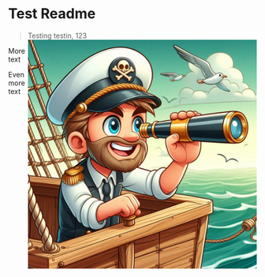 
# Test Readme
> Testing testin, 123
> <img src="logo.png" align="right"/>

More text

Even more text